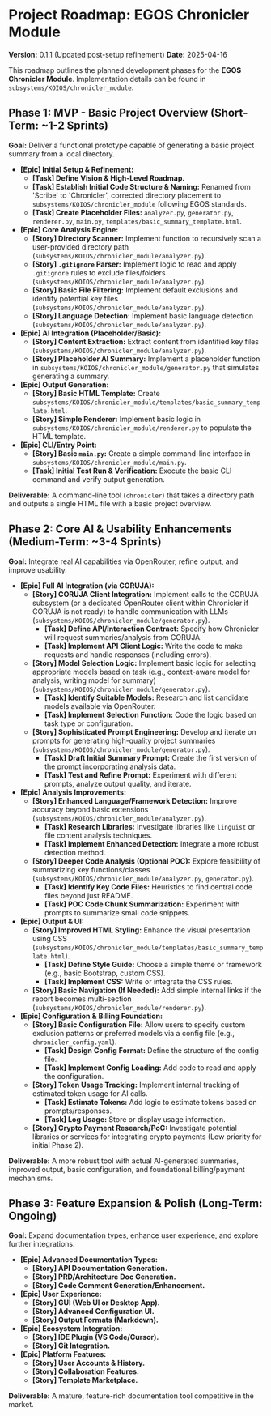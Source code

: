 # Project Roadmap: EGOS Chronicler Module

**Version:** 0.1.1 (Updated post-setup refinement)
**Date:** 2025-04-16

This roadmap outlines the planned development phases for the **EGOS Chronicler Module**. Implementation details can be found in `subsystems/KOIOS/chronicler_module`.

## Phase 1: MVP - Basic Project Overview (Short-Term: ~1-2 Sprints)

**Goal:** Deliver a functional prototype capable of generating a basic project summary from a local directory.

*   **[Epic] Initial Setup & Refinement:**
    *   **[Task] Define Vision & High-Level Roadmap.**
    *   **[Task] Establish Initial Code Structure & Naming:** Renamed from 'Scribe' to 'Chronicler', corrected directory placement to `subsystems/KOIOS/chronicler_module` following EGOS standards.
    *   **[Task] Create Placeholder Files:** `analyzer.py`, `generator.py`, `renderer.py`, `main.py`, `templates/basic_summary_template.html`.
*   **[Epic] Core Analysis Engine:**
    *   **[Story] Directory Scanner:** Implement function to recursively scan a user-provided directory path (`subsystems/KOIOS/chronicler_module/analyzer.py`).
    *   **[Story] `.gitignore` Parser:** Implement logic to read and apply `.gitignore` rules to exclude files/folders (`subsystems/KOIOS/chronicler_module/analyzer.py`).
    *   **[Story] Basic File Filtering:** Implement default exclusions and identify potential key files (`subsystems/KOIOS/chronicler_module/analyzer.py`).
    *   **[Story] Language Detection:** Implement basic language detection (`subsystems/KOIOS/chronicler_module/analyzer.py`).
*   **[Epic] AI Integration (Placeholder/Basic):**
    *   **[Story] Content Extraction:** Extract content from identified key files (`subsystems/KOIOS/chronicler_module/analyzer.py`).
    *   **[Story] Placeholder AI Summary:** Implement a placeholder function in `subsystems/KOIOS/chronicler_module/generator.py` that simulates generating a summary.
*   **[Epic] Output Generation:**
    *   **[Story] Basic HTML Template:** Create `subsystems/KOIOS/chronicler_module/templates/basic_summary_template.html`.
    *   **[Story] Simple Renderer:** Implement basic logic in `subsystems/KOIOS/chronicler_module/renderer.py` to populate the HTML template.
*   **[Epic] CLI/Entry Point:**
    *   **[Story] Basic `main.py`:** Create a simple command-line interface in `subsystems/KOIOS/chronicler_module/main.py`.
    *   **[Task] Initial Test Run & Verification:** Execute the basic CLI command and verify output generation.

**Deliverable:** A command-line tool (`chronicler`) that takes a directory path and outputs a single HTML file with a basic project overview.

## Phase 2: Core AI & Usability Enhancements (Medium-Term: ~3-4 Sprints)

**Goal:** Integrate real AI capabilities via OpenRouter, refine output, and improve usability.

*   **[Epic] Full AI Integration (via CORUJA):**
    *   **[Story] CORUJA Client Integration:** Implement calls to the CORUJA subsystem (or a dedicated OpenRouter client within Chronicler if CORUJA is not ready) to handle communication with LLMs (`subsystems/KOIOS/chronicler_module/generator.py`).
        *   **[Task] Define API/Interaction Contract:** Specify how Chronicler will request summaries/analysis from CORUJA.
        *   **[Task] Implement API Client Logic:** Write the code to make requests and handle responses (including errors).
    *   **[Story] Model Selection Logic:** Implement basic logic for selecting appropriate models based on task (e.g., context-aware model for analysis, writing model for summary) (`subsystems/KOIOS/chronicler_module/generator.py`).
        *   **[Task] Identify Suitable Models:** Research and list candidate models available via OpenRouter.
        *   **[Task] Implement Selection Function:** Code the logic based on task type or configuration.
    *   **[Story] Sophisticated Prompt Engineering:** Develop and iterate on prompts for generating high-quality project summaries (`subsystems/KOIOS/chronicler_module/generator.py`).
        *   **[Task] Draft Initial Summary Prompt:** Create the first version of the prompt incorporating analysis data.
        *   **[Task] Test and Refine Prompt:** Experiment with different prompts, analyze output quality, and iterate.
*   **[Epic] Analysis Improvements:**
    *   **[Story] Enhanced Language/Framework Detection:** Improve accuracy beyond basic extensions (`subsystems/KOIOS/chronicler_module/analyzer.py`).
        *   **[Task] Research Libraries:** Investigate libraries like `linguist` or file content analysis techniques.
        *   **[Task] Implement Enhanced Detection:** Integrate a more robust detection method.
    *   **[Story] Deeper Code Analysis (Optional POC):** Explore feasibility of summarizing key functions/classes (`subsystems/KOIOS/chronicler_module/analyzer.py`, `generator.py`).
        *   **[Task] Identify Key Code Files:** Heuristics to find central code files beyond just README.
        *   **[Task] POC Code Chunk Summarization:** Experiment with prompts to summarize small code snippets.
*   **[Epic] Output & UI:**
    *   **[Story] Improved HTML Styling:** Enhance the visual presentation using CSS (`subsystems/KOIOS/chronicler_module/templates/basic_summary_template.html`).
        *   **[Task] Define Style Guide:** Choose a simple theme or framework (e.g., basic Bootstrap, custom CSS).
        *   **[Task] Implement CSS:** Write or integrate the CSS rules.
    *   **[Story] Basic Navigation (If Needed):** Add simple internal links if the report becomes multi-section (`subsystems/KOIOS/chronicler_module/renderer.py`).
*   **[Epic] Configuration & Billing Foundation:**
    *   **[Story] Basic Configuration File:** Allow users to specify custom exclusion patterns or preferred models via a config file (e.g., `chronicler_config.yaml`).
        *   **[Task] Design Config Format:** Define the structure of the config file.
        *   **[Task] Implement Config Loading:** Add code to read and apply the configuration.
    *   **[Story] Token Usage Tracking:** Implement internal tracking of estimated token usage for AI calls.
        *   **[Task] Estimate Tokens:** Add logic to estimate tokens based on prompts/responses.
        *   **[Task] Log Usage:** Store or display usage information.
    *   **[Story] Crypto Payment Research/PoC:** Investigate potential libraries or services for integrating crypto payments (Low priority for initial Phase 2).

**Deliverable:** A more robust tool with actual AI-generated summaries, improved output, basic configuration, and foundational billing/payment mechanisms.

## Phase 3: Feature Expansion & Polish (Long-Term: Ongoing)

**Goal:** Expand documentation types, enhance user experience, and explore further integrations.

*   **[Epic] Advanced Documentation Types:**
    *   **[Story] API Documentation Generation.**
    *   **[Story] PRD/Architecture Doc Generation.**
    *   **[Story] Code Comment Generation/Enhancement.**
*   **[Epic] User Experience:**
    *   **[Story] GUI (Web UI or Desktop App).**
    *   **[Story] Advanced Configuration UI.**
    *   **[Story] Output Formats (Markdown).**
*   **[Epic] Ecosystem Integration:**
    *   **[Story] IDE Plugin (VS Code/Cursor).**
    *   **[Story] Git Integration.**
*   **[Epic] Platform Features:**
    *   **[Story] User Accounts & History.**
    *   **[Story] Collaboration Features.**
    *   **[Story] Template Marketplace.**

**Deliverable:** A mature, feature-rich documentation tool competitive in the market.
